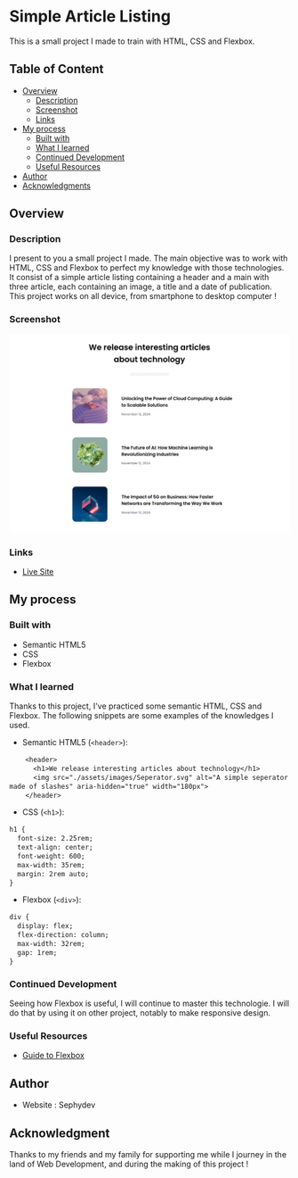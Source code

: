 # Simple Article Listing

This is a small project I made to train with HTML, CSS and Flexbox.

## Table of Content

  - [Overview](#overview)
    - [Description](#description)
    - [Screenshot](#screenshot)
    - [Links](#links)
  - [My process](#my-process)
    - [Built with](#built-with)
    - [What I learned](#what-i-learned)
    - [Continued Development](#continued-development)
    - [Useful Resources](#useful-resources)
  - [Author](#author)
  - [Acknowledgments](#acknowledgments)

## Overview

### Description

I present to you a small project I made. The main objective was to work with HTML, CSS and Flexbox to perfect my knowledge with those technologies.
It consist of a simple article listing containing a header and a main with three article, each containing an image, a title and a date of publication.
This project works on all device, from smartphone to desktop computer !

### Screenshot

![Article Listing containing three article, each containing an image, a title and a date of publication](./assets/images/article-listing.png)

### Links

  - [Live Site](https://sephydev.github.io/simple-article-listing/)

## My process

### Built with

  - Semantic HTML5
  - CSS
  - Flexbox

### What I learned

Thanks to this project, I've practiced some semantic HTML, CSS and Flexbox. The following snippets are some examples of the knowledges I used.

  - Semantic HTML5 (```<header>```):

```
    <header>
      <h1>We release interesting articles about technology</h1>
      <img src="./assets/images/Seperator.svg" alt="A simple seperator made of slashes" aria-hidden="true" width="180px"> 
    </header>
```

  - CSS (```<h1>```):
```
h1 {
  font-size: 2.25rem;
  text-align: center;
  font-weight: 600;
  max-width: 35rem;
  margin: 2rem auto;
}
```

  - Flexbox (```<div>```):

```
div {
  display: flex;
  flex-direction: column;
  max-width: 32rem;
  gap: 1rem;
}
```

### Continued Development

Seeing how Flexbox is useful, I will continue to master this technologie.
I will do that by using it on other project, notably to make responsive design.

### Useful Resources

  - [Guide to Flexbox](https://css-tricks.com/snippets/css/a-guide-to-flexbox/)

## Author

  - Website : Sephydev

## Acknowledgment

Thanks to my friends and my family for supporting me while I journey in the land of Web Development, and during the making of this project !